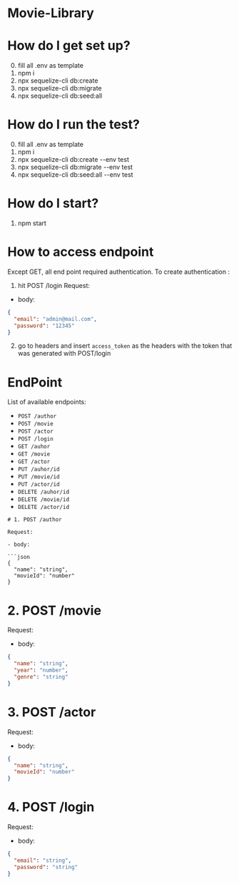 # Movie-Library

# How do I get set up?

0. fill all .env as template
1. npm i
2. npx sequelize-cli db:create
3. npx sequelize-cli db:migrate
4. npx sequelize-cli db:seed:all

# How do I run the test?

0. fill all .env as template
1. npm i 
2. npx sequelize-cli db:create --env test
3. npx sequelize-cli db:migrate --env test
4. npx sequelize-cli db:seed:all --env test

# How do I start?

1. npm start

# How to access endpoint

Except GET, all end point required authentication. To create authentication :

1. hit POST /login
   Request:

- body:

```json
{
  "email": "admin@mail.com",
  "password": "12345"
}
```

2. go to headers and insert `access_token` as the headers with the token that was generated with POST/login


# EndPoint
List of available endpoints:

- `POST /author`
- `POST /movie`
- `POST /actor`
- `POST /login`
- `GET /auhor`
- `GET /movie`
- `GET /actor`
- `PUT /auhor/id`
- `PUT /movie/id`
- `PUT /actor/id`
- `DELETE /auhor/id`
- `DELETE /movie/id`
- `DELETE /actor/id`

````
# 1. POST /author

Request:

- body:

```json
{
  "name": "string",
  "movieId": "number"
}
````

# 2. POST /movie

Request:

- body:

```json
{
  "name": "string",
  "year": "number",
  "genre": "string"
}
```

# 3. POST /actor

Request:

- body:

```json
{
  "name": "string",
  "movieId": "number"
}
```

# 4. POST /login

Request:

- body:

```json
{
  "email": "string",
  "password": "string"
}
```
